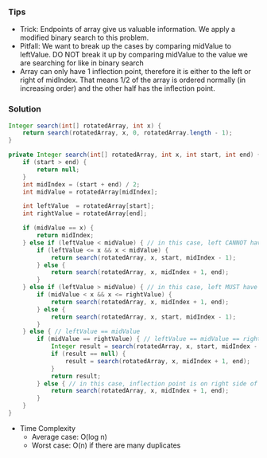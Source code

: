 ### Tips

- Trick: Endpoints of array give us valuable information. We apply a modified binary search to this problem.
- Pitfall: We want to break up the cases by comparing midValue to leftValue. DO NOT break it up by comparing midValue to the value we are searching for like in binary search
- Array can only have 1 inflection point, therefore it is either to the left or right of midIndex. That means 1/2 of the array is ordered normally (in increasing order) and the other half has the inflection point.

### Solution

```java
Integer search(int[] rotatedArray, int x) {
    return search(rotatedArray, x, 0, rotatedArray.length - 1);
}

private Integer search(int[] rotatedArray, int x, int start, int end) {
    if (start > end) {
        return null;
    }
    int midIndex = (start + end) / 2;
    int midValue = rotatedArray[midIndex];

    int leftValue  = rotatedArray[start];
    int rightValue = rotatedArray[end];

    if (midValue == x) {
        return midIndex;
    } else if (leftValue < midValue) { // in this case, left CANNOT have inflection point, thus is ordered correctly
        if (leftValue <= x && x < midValue) {
            return search(rotatedArray, x, start, midIndex - 1);
        } else {
            return search(rotatedArray, x, midIndex + 1, end);
        }
    } else if (leftValue > midValue) { // in this case, left MUST have inflection point, and thus is not ordered correctly
        if (midValue < x && x <= rightValue) {
            return search(rotatedArray, x, midIndex + 1, end);
        } else {
            return search(rotatedArray, x, start, midIndex - 1);
        }
    } else { // leftValue == midValue
        if (midValue == rightValue) { // leftValue == midValue == rightValue, so we must search both halves of array since either half could have inflection point
            Integer result = search(rotatedArray, x, start, midIndex - 1);
            if (result == null) {
                result = search(rotatedArray, x, midIndex + 1, end);
            }
            return result;
        } else { // in this case, inflection point is on right side of array
            return search(rotatedArray, x, midIndex + 1, end);
        }
    }
}
```

- Time Complexity
  - Average case: O(log n)
  - Worst case: O(n) if there are many duplicates
